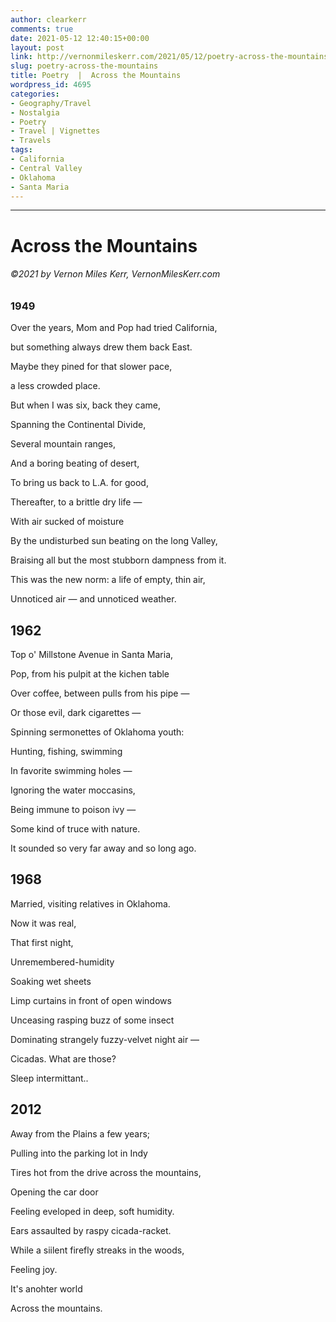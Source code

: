 ```yaml
---
author: clearkerr
comments: true
date: 2021-05-12 12:40:15+00:00
layout: post
link: http://vernonmileskerr.com/2021/05/12/poetry-across-the-mountains/
slug: poetry-across-the-mountains
title: Poetry  |  Across the Mountains
wordpress_id: 4695
categories:
- Geography/Travel
- Nostalgia
- Poetry
- Travel | Vignettes
- Travels
tags:
- California
- Central Valley
- Oklahoma
- Santa Maria
---
```


* * *




# Across the Mountains




###### ©2021 by Vernon Miles Kerr, VernonMilesKerr.com




### 1949






Over the years, Mom and Pop had tried California,  







but something always drew them back East.







Maybe they pined for that slower pace, 







a less crowded place. 







But when I was six, back they came,







Spanning the Continental Divide, 







Several mountain ranges,







And a boring beating of desert, 







To bring us back to L.A. for good,







Thereafter, to a brittle dry life — 







With air sucked of moisture







By the undisturbed sun beating on the long Valley,













Braising all but the most stubborn dampness from it.







This was the new norm:  a life of empty, thin air, 







Unnoticed air — and unnoticed weather.







## 1962













Top o' Millstone Avenue in Santa Maria,







Pop, from his pulpit at the kichen table







Over coffee, between pulls from  his pipe —







Or those evil, dark cigarettes —







Spinning sermonettes of Oklahoma youth:













Hunting, fishing, swimming 







In favorite swimming holes —







Ignoring the water moccasins,







Being immune to poison ivy —







Some kind of truce with nature.







It sounded so very far away and so long ago.







## 1968







Married, visiting relatives in Oklahoma.







Now it was real,













That first night, 







Unremembered-humidity 







Soaking wet sheets







Limp curtains in front of open windows







Unceasing  rasping buzz of some insect







Dominating strangely fuzzy-velvet night air —







Cicadas. What are those? 













Sleep intermittant..







## 2012













Away from the Plains a few years; 







Pulling into the parking lot in Indy







Tires hot from the drive across the mountains,







Opening the car door







Feeling eveloped in deep, soft humidity.







Ears assaulted by raspy cicada-racket.







While a siilent firefly streaks in the woods,







Feeling  joy.







It's anohter world







Across the mountains.



